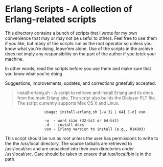 # Erlang Scripts - A collection of Erlang-related scripts #

This directory contains a bunch of scripts that I wrote for my own
convenience that may or may not be useful to others. Feel free to
use them if you like, but many of the scripts run as the root
operator so unless you know what you're doing, leave'em alone. Use
of the scripts in the archive does not imply any responsibility on
the part of the author if you brick your machine.

In other words, read the scripts before you use them and make sure
that you know what you're doing.

Suggestions, improvements, updates, and corrections gratefully
accepted.


>  install-erlang.sh - A script to retrieve and install Erlang and
                      its docs from the main Erlang site. The script
                      also builds the Dialyzer PLT file.
                      The script currently supports Max OS X and
                      Linux.

                      Usage: install-erlang.sh [-w 32 | 64] [-d] vsn

                      -w  - word size (32-bit or 64-bit)
                      -d  - install docs
                      vsn - Erlang version to install (e.g., R14B03)

This script should be run as root unless the user has permissions to write to the the /usr/local directory. The source tarballs are retrieved to /usr/local/src and are unpacked into their own directories under /usr/local/src. Care should be taken to ensure that /usr/local/bin is in the path.
